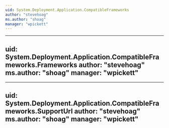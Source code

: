 ```yaml
---
uid: System.Deployment.Application.CompatibleFrameworks
author: "stevehoag"
ms.author: "shoag"
manager: "wpickett"
---
```


---
uid: System.Deployment.Application.CompatibleFrameworks.Frameworks
author: "stevehoag"
ms.author: "shoag"
manager: "wpickett"
---

---
uid: System.Deployment.Application.CompatibleFrameworks.SupportUrl
author: "stevehoag"
ms.author: "shoag"
manager: "wpickett"
---
